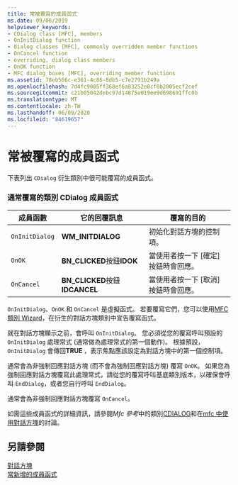 ```yaml
---
title: 常被覆寫的成員函式
ms.date: 09/06/2019
helpviewer_keywords:
- CDialog class [MFC], members
- OnInitDialog function
- dialog classes [MFC], commonly overridden member functions
- OnCancel function
- overriding, dialog class members
- OnOK function
- MFC dialog boxes [MFC], overriding member functions
ms.assetid: 78eb566c-e361-4c86-8db5-c7e2791b249a
ms.openlocfilehash: 7d4fc9005ff368ef6a83252e8cf0b2005ecf2cef
ms.sourcegitcommit: c21b05042debc97d14875e019ee9d698691ffc0b
ms.translationtype: MT
ms.contentlocale: zh-TW
ms.lasthandoff: 06/09/2020
ms.locfileid: "84619657"
---
```

# <a name="commonly-overridden-member-functions"></a>常被覆寫的成員函式

下表列出 `CDialog` 衍生類別中很可能覆寫的成員函式。

### <a name="commonly-overridden-member-functions-of-class-cdialog"></a>通常覆寫的類別 CDialog 成員函式

|成員函數|它的回覆訊息|覆寫的目的|
|---------------------|----------------------------|-----------------------------|
|`OnInitDialog`|**WM_INITDIALOG**|初始化對話方塊的控制項。|
|`OnOK`|**BN_CLICKED**按鈕**IDOK**|當使用者按一下 [確定] 按鈕時會回應。|
|`OnCancel`|**BN_CLICKED**按鈕**IDCANCEL**|當使用者按一下 [取消] 按鈕時會回應。|

`OnInitDialog`、`OnOK` 和 `OnCancel` 是虛擬函式。 若要覆寫它們，您可以使用[MFC 類別 Wizard](reference/mfc-class-wizard.md)，在衍生的對話方塊類別中宣告覆寫函式。

就在對話方塊顯示之前，會呼叫 `OnInitDialog`。 您必須從您的覆寫呼叫預設的 `OnInitDialog` 處理常式 (通常做為處理常式的第一個動作)。 根據預設， `OnInitDialog` 會傳回**TRUE** ，表示焦點應該設定為對話方塊中的第一個控制項。

通常會為非強制回應對話方塊 (而不會為強制回應對話方塊) 覆寫 `OnOK`。 如果您為強制回應對話方塊覆寫此處理常式，請從您的覆寫呼叫基底類別版本，以確保會呼叫 `EndDialog`，或者您自行呼叫 `EndDialog`。

通常會為非強制回應對話方塊覆寫 `OnCancel`。

如需這些成員函式的詳細資訊，請參閱*Mfc 參考*中的類別[CDIALOG](reference/cdialog-class.md)和在[mfc 中使用對話方塊](life-cycle-of-a-dialog-box.md)的討論。

## <a name="see-also"></a>另請參閱

[對話方塊](dialog-boxes.md)<br/>
[常新增的成員函式](commonly-added-member-functions.md)
